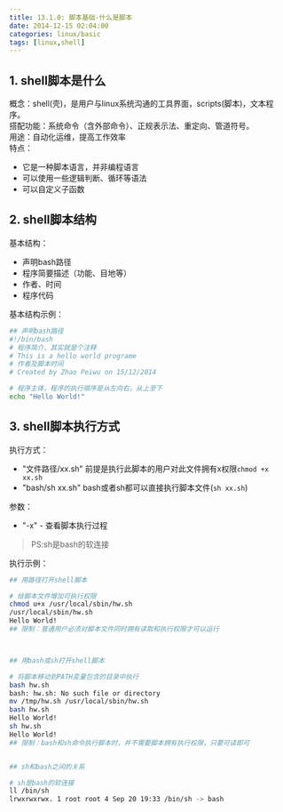 ```yaml
---
title: 13.1.0: 脚本基础-什么是脚本
date: 2014-12-15 02:04:00
categories: linux/basic
tags: [linux,shell]
---
```


## 1. shell脚本是什么
概念：shell(壳)，是用户与linux系统沟通的工具界面，scripts(脚本)，文本程序。  
搭配功能：系统命令（含外部命令）、正规表示法、重定向、管道符号。  
用途：自动化运维，提高工作效率  
特点：
- 它是一种脚本语言，并非编程语言
- 可以使用一些逻辑判断、循环等语法
- 可以自定义子函数


## 2. shell脚本结构

基本结构：  
- 声明bash路径
- 程序简要描述（功能、目地等）
- 作者、时间
- 程序代码

基本结构示例：

``` bash
## 声明bash路径
#!/bin/bash
# 程序简介，其实就是个注释
# This is a hello world programe
# 作者及脚本时间
# Created by Zhao Peiwu on 15/12/2014

# 程序主体，程序的执行顺序是从左向右，从上至下
echo "Hello World!"
```


## 3. shell脚本执行方式

执行方式：
- "文件路径/xx.sh" 前提是执行此脚本的用户对此文件拥有x权限`chmod +x xx.sh`
- "bash/sh xx.sh" bash或者sh都可以直接执行脚本文件(`sh xx.sh`)

参数：
- "-x" - 查看脚本执行过程

> PS:sh是bash的软连接

执行示例：

``` bash
## 用路径打开shell脚本

# 给脚本文件增加可执行权限
chmod u+x /usr/local/sbin/hw.sh
/usr/local/sbin/hw.sh
Hello World!
## 限制：普通用户必须对脚本文件同时拥有读取和执行权限才可以运行



## 用bash或sh打开shell脚本

# 将脚本移动到PATH变量包含的目录中执行
bash hw.sh
bash: hw.sh: No such file or directory
mv /tmp/hw.sh /usr/local/sbin/hw.sh
bash hw.sh
Hello World!
sh hw.sh
Hello World!
## 限制：bash和sh命令执行脚本时，并不需要脚本拥有执行权限，只要可读即可


## sh和bash之间的关系

# sh是bash的软连接
ll /bin/sh
lrwxrwxrwx. 1 root root 4 Sep 20 19:33 /bin/sh -> bash
```
